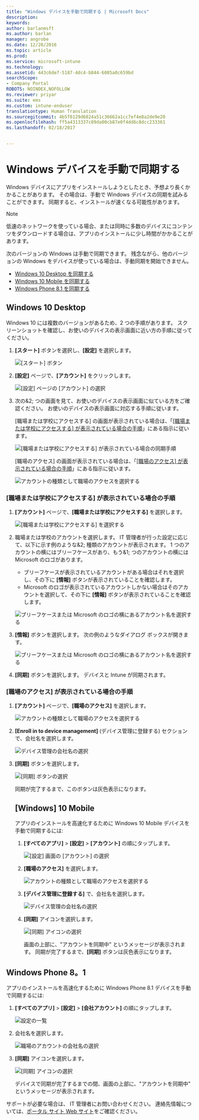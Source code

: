 ```yaml
---
title: "Windows デバイスを手動で同期する | Microsoft Docs"
description: 
keywords: 
author: barlanmsft
ms.author: barlan
manager: angrobe
ms.date: 12/20/2016
ms.topic: article
ms.prod: 
ms.service: microsoft-intune
ms.technology: 
ms.assetid: 443c6de7-5187-4dc4-b844-6085a0c659bd
searchScope:
- Company Portal
ROBOTS: NOINDEX,NOFOLLOW
ms.reviewer: priyar
ms.suite: ems
ms.custom: intune-enduser
translationtype: Human Translation
ms.sourcegitcommit: 4b5f0129d6824a51c36662a1cc7ef4e8a2de9e20
ms.openlocfilehash: ff5a4313337c89da00cb87e0f4dd6c8dcc233361
ms.lasthandoff: 02/18/2017


---
```


# <a name="sync-your-windows-device-manually"></a>Windows デバイスを手動で同期する

Windows デバイスにアプリをインストールしようとしたとき、予想より長くかかることがあります。 その場合は、手動で Windows デバイスの同期を試みることができます。 同期すると、インストールが速くなる可能性があります。

> [!Note]
> 低速のネットワークを使っている場合、または同時に多数のデバイスにコンテンツをダウンロードする場合は、アプリのインストールに少し時間がかかることがあります。

次のバージョンの Windows は手動で同期できます。 残念ながら、他のバージョンの Windows をデバイスが使っている場合は、手動同期を開始できません。

* [Windows 10 Desktop を同期する](#windows-10-desktop)
* [Windows 10 Mobile を同期する](#windows-10-mobile)
* [Windows Phone 8.1 を同期する](#windows-phone-81)

## <a name="windows-10-desktop"></a>Windows 10 Desktop
Windows 10 には複数のバージョンがあるため、2 つの手順があります。 スクリーンショットを確認し、お使いのデバイスの表示画面に近い方の手順に従ってください。

1. **[スタート]** ボタンを選択し、**[設定]** を選択します。

    ![[スタート] ボタン](./media/win10pc-sync-1-start-button.png)

2. **[設定]** ページで、**[アカウント]** をクリックします。

    ![[設定] ページの [アカウント] の選択](./media/win10pc-sync-2-settings-accounts.png)

3. 次の&2; つの画面を見て、お使いのデバイスの表示画面に似ている方をご確認ください。 お使いのデバイスの表示画面に対応する手順に従います。

    [職場または学校にアクセスする] の画面が表示されている場合は、「[[職場または学校にアクセスする] が表示されている場合の手順](#steps-to-follow-if-you-see-access-work-or-school)」にある指示に従います。

    ![[職場または学校にアクセスする] が表示されている場合の同期手順](./media/w10-enroll-rs1-connect-to-work-or-school.png)

    [職場のアクセス] の画面が表示されている場合は、「[[職場のアクセス] が表示されている場合の手順](#steps-to-follow-if-you-see-your-account)」にある指示に従います。

    ![アカウントの種類として職場のアクセスを選択する](./media/win10pc-sync-3-work-access.png)

### <a name="steps-to-follow-if-you-see-access-work-or-school"></a>[職場または学校にアクセスする] が表示されている場合の手順

1. **[アカウント]** ページで、**[職場または学校にアクセスする]** を選択します。

    ![[職場または学校にアクセスする] を選択する](./media/w10-enroll-rs1-connect-to-work-or-school.png)

2. 職場または学校のアカウントを選択します。 IT 管理者が行った設定に応じて、以下に示す例のような&2; 種類のアカウントが表示されます。 1 つのアカウントの横にはブリーフケースがあり、もう&1; つのアカウントの横には Microsoft のロゴがあります。

    - ブリーフケースが表示されているアカウントがある場合はそれを選択し、その下に **[情報]** ボタンが表示されていることを確認します。
    - Microsoft のロゴが表示されているアカウントしかない場合はそのアカウントを選択して、その下に **[情報]** ボタンが表示されていることを確認します。

    ![ブリーフケースまたは Microsoft のロゴの横にあるアカウント名を選択する](./media/win10pc-rs1-sync-info-button.png)

3. **[情報]** ボタンを選択します。 次の例のようなダイアログ ボックスが開きます。

    ![ブリーフケースまたは Microsoft のロゴの横にあるアカウント名を選択する](./media/win10pc-rs1-sync-button.png)

4. **[同期]** ボタンを選択します。 デバイスと Intune が同期されます。

### <a name="steps-to-follow-if-you-see-work-access"></a>[職場のアクセス] が表示されている場合の手順

1. **[アカウント]** ページで、**[職場のアクセス]** を選択します。

    ![アカウントの種類として職場のアクセスを選択する](./media/win10pc-sync-3-work-access.png)

2. **[Enroll in to device management]** (デバイス管理に登録する) セクションで、会社名を選択します。

    ![デバイス管理の会社名の選択](./media/win10pc-sync-4-tap-com-name.png)

3. **[同期]** ボタンを選択します。

    ![[同期] ボタンの選択](./media/win10pc-sync-5-tap-sync.png)

   同期が完了するまで、このボタンは灰色表示になります。

   ## <a name="windows-10-mobile"></a>[Windows] 10 Mobile
   アプリのインストールを高速化するために Windows 10 Mobile デバイスを手動で同期するには:

   1. **[すべてのアプリ]** > **[設定]** > **[アカウント]** の順にタップします。

       ![[設定] 画面の [アカウント] の選択](./media/win10m-sync-1-settings-accounts.png)

   2. **[職場のアクセス]** を選択します。

       ![アカウントの種類として職場のアクセスを選択する](./media/win10m-sync-2-work-access.png)

   3. **[デバイス管理に登録する]** で、会社名を選択します。

       ![デバイス管理の会社名の選択](./media/win10m-sync-3-tap-comp-name.png)

   4. **[同期]** アイコンを選択します。

       ![[同期] アイコンの選択](./media/win10m-sync-4-tap-sync.png)

       画面の上部に、"アカウントを同期中" というメッセージが表示されます。 同期が完了するまで、**[同期]** ボタンは灰色表示になります。

## <a name="windows-phone-81"></a>Windows Phone 8。1
アプリのインストールを高速化するために Windows Phone 8.1 デバイスを手動で同期するには:

1. **[すべてのアプリ]** > **[設定]** > **[会社アカウント]** の順にタップします。

    ![設定の一覧](./media/wp81-1-sync-settings-workplace.png)

2. 会社名を選択します。

    ![職場のアカウントの会社名の選択](./media/wp81-2-sync-tap-compname.png)

3. **[同期]** アイコンを選択します。

    ![[同期] アイコンの選択](./media/wp81-3-sync-tap-sync-button.png)

   デバイスで同期が完了するまでの間、画面の上部に、"アカウントを同期中" というメッセージが表示されます。

サポートが必要な場合は、 IT 管理者にお問い合わせください。 連絡先情報については、[ポータル サイト Web サイト](http://portal.manage.microsoft.com)をご確認ください。


